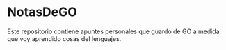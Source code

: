 # NotasDeGO
Este repositorio contiene apuntes personales que guardo de GO a medida que voy aprendido cosas del lenguajes. 
